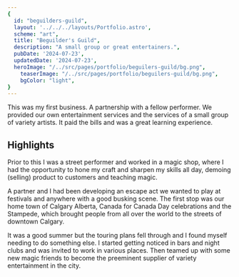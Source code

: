 ```yaml
---
{
  id: "beguilders-guild",
  layout: '../../../layouts/Portfolio.astro',
  scheme: "art",
  title: "Beguilder's Guild",
  description: "A small group or great entertainers.",
  pubDate: '2024-07-23',
  updatedDate: '2024-07-23',
  heroImage: "/../src/pages/portfolio/beguilers-guild/bg.png",
	teaserImage: "/../src/pages/portfolio/beguilers-guild/bg.png",
	bgColor: "light",
}
---
```


This was my first business. A partnership with a fellow performer. We provided our own entertainment services and the services of a small group of variety artists. It paid the bills and was a great learning experience.

## Highlights

Prior to this I was a street performer and worked in a magic shop, where I had the opportunity to hone my craft and sharpen my skills all day, demoing (selling) product to customers and teaching magic.

A partner and I had been developing an escape act we wanted to play at festivals and anywhere with a good busking scene. The first stop was our home town of Calgary Alberta, Canada for Canada Day celebrations and the Stampede, which brought people from all over the world to the streets of downtown Calgary.

It was a good summer but the touring plans fell through and I found myself needing to do something else. I started getting noticed in bars and night clubs and was invited to work in various places. Then teamed up with some new magic friends to become the preeminent supplier of variety entertainment in the city.
